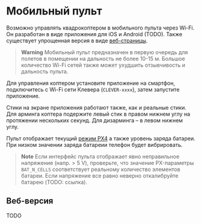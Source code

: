 Мобильный пульт
===

Возможно управлять квадрокоптером в мобильного пульта через Wi-Fi. Он разработан в виде приложения для iOS и Android (TODO). Также существует упрощенная версия в виде [веб-страницы](#веб-версия).

> **Warning** Мобильный пульт предназначен в первую очередь для полетов в помещении на дальность не более 10-15 м. Большое количество Wi-Fi сетей также может ухудшить отзывчивость и дальность пульта.

Для управления коптером установите приложение на смартфон, подключитесь с Wi-Fi сети Клевера (`CLEVER-xxxx`), затем запустите приложение.

Стики на экране приложения работают также, как и реальные стики. Для арминга коптера подержите левый стик в правом нижнем углу на протяжении нескольких секунд. Для дизарминга – в левом нижнем углу.

Пульт отображает текущий [режим PX4](/docs/modes.md) а также уровень заряда батареи. При низком значении заряда батареии телефон будет вибрировать.

> **Note** Если интерфейс пульта отображает явно неправильное напряжение (напр. > 5 V), проверьте, что значение PX-параметры `BAT_N_CELLS` соответствует реальному количество элементов батареи. Если напряжение все равно неверно откалибруйте батарею (TODO: ссылка).

Веб-версия
---

TODO